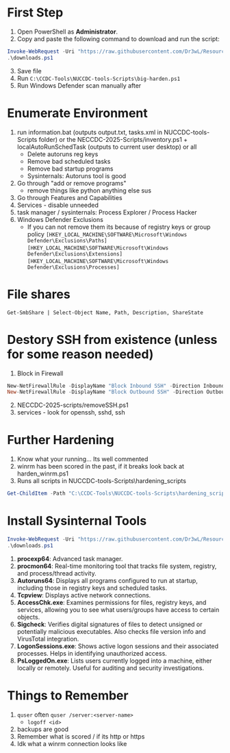 # First Step
1. Open PowerShell as **Administrator**.
2. Copy and paste the following command to download and run the script:
```powershell
Invoke-WebRequest -Uri "https://raw.githubusercontent.com/Dr3wL/Resources/main/downloads.ps1" -OutFile "downloads.ps1"
.\downloads.ps1
```
3. Save file
4. Run ```C:\CCDC-Tools\NUCCDC-tools-Scripts\big-harden.ps1```
5. Run Windows Defender scan manually after


# Enumerate Environment
1. run information.bat (outputs output.txt, tasks.xml in NUCCDC-tools-Scripts folder) or the NECCDC-2025-Scripts/inventory.ps1 + localAutoRunSchedTask (outputs to current user desktop) or all
    - Delete autoruns reg keys
    - Remove bad scheduled tasks
    - Remove bad startup programs
    - Sysinternals: Autoruns tool is good
2. Go through "add or remove programs"
    - remove things like python anything else sus
4. Go through Features and Capabilities
5. Services - disable unneeded
6. task manager / sysinternals: Process Explorer / Process Hacker
7. Windows Defender Exclusions
   - If you can not remove them its because of registry keys or group policy
```[HKEY_LOCAL_MACHINE\SOFTWARE\Microsoft\Windows Defender\Exclusions\Paths]```
```[HKEY_LOCAL_MACHINE\SOFTWARE\Microsoft\Windows Defender\Exclusions\Extensions]```
```[HKEY_LOCAL_MACHINE\SOFTWARE\Microsoft\Windows Defender\Exclusions\Processes]```


# File shares
    Get-SmbShare | Select-Object Name, Path, Description, ShareState
    

# Destory SSH from existence (unless for some reason needed)
1. Block in Firewall
```powershell
New-NetFirewallRule -DisplayName "Block Inbound SSH" -Direction Inbound -Action Block -Protocol TCP -LocalPort 22
New-NetFirewallRule -DisplayName "Block Outbound SSH" -Direction Outbound -Action Block -Protocol TCP -RemotePort 22
```
2. NECCDC-2025-scripts/removeSSH.ps1
3. services - look for openssh, sshd, ssh


# Further Hardening
1. Know what your running... Its well commented
2. winrm has been scored in the past, if it breaks look back at harden_winrm.ps1
3. Runs all scripts in NUCCDC-tools-Scripts\hardening_scripts
```powershell
Get-ChildItem -Path "C:\CCDC-Tools\NUCCDC-tools-Scripts\hardening_scripts" -Filter "*.ps1" | ForEach-Object { & $_.FullName }
```


# Install Sysinternal Tools
```powershell
Invoke-WebRequest -Uri "https://raw.githubusercontent.com/Dr3wL/Resources/main/sysinternals.ps1" -OutFile "downloads.ps1"
.\downloads.ps1
```
1. **procexp64**: Advanced task manager.
2. **procmon64**: Real-time monitoring tool that tracks file system, registry, and process/thread activity.
3. **Autoruns64**: Displays all programs configured to run at startup, including those in registry keys and scheduled tasks.
4. **Tcpview**: Displays active network connections.
5. **AccessChk.exe**: Examines permissions for files, registry keys, and services, allowing you to see what users/groups have access to certain objects.
6. **Sigcheck**: Verifies digital signatures of files to detect unsigned or potentially malicious executables. Also checks file version info and VirusTotal integration.
8. **LogonSessions.exe**: Shows active logon sessions and their associated processes. Helps in identifying unauthorized access.
9. **PsLoggedOn.exe**: Lists users currently logged into a machine, either locally or remotely. Useful for auditing and security investigations.


# Things to Remember
1. ```quser``` often ```quser /server:<server-name>```
    - ```logoff <id>```
2. backups are good
3. Remember what is scored / if its http or https
4. Idk what a winrm connection looks like




